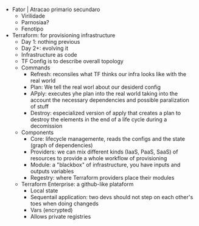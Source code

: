 - Fator | Atracao primario secundaro
	- Virilidade
	- Parnosiaa?
	- Fenotipo
- Terraform: for provisioning infrastructure
	- Day 1: nothing previous
	- Day 2+: evolving it
	- Infrastructure as code
	- TF Config is to describe overall topology
	- Commands
		- Refresh: reconsiles what TF thinks our infra looks like with the real world
		- Plan: We tell the real worl about our desiderd config
		- APply: executes yhe plan into the real world taking into the account the necessary dependencies and possible paralization of stuff
		- Destroy: especialized version of apply that creates a plan to destroy the elements in the end of a life cycle during a decomission
	- Components
		- Core: lifecycle managemente, reads the configs and the state (graph of dependencies)
		- Providers: we can mix different kinds (IaaS, PaaS, SaaS) of resources to provide a whole workflow of provisioning
		- Module: a "blackbox" of infrastructure, you have inputs and outputs variables
		- Regestry: where Terraform providers place their modules
	- Terraform Enterprise: a github-like plataform
		- Local state
		- Sequentail application: two devs should not step on each other's toes when doing changeds
		- Vars (encrypted)
		- Allows private registries